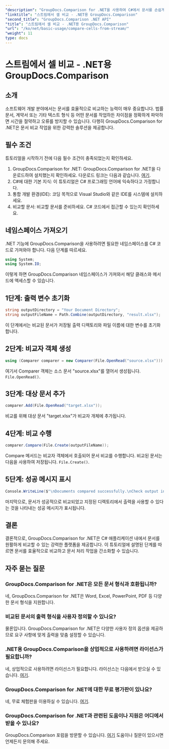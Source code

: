 ```yaml
---
"description": "GroupDocs.Comparison for .NET을 사용하여 C#에서 문서를 손쉽게 비교하세요. 문서 처리 작업을 간편하게 간소화하세요."
"linktitle": "스트림에서 셀 비교 - .NET용 GroupDocs.Comparison"
"second_title": "GroupDocs.Comparison .NET API"
"title": "스트림에서 셀 비교 - .NET용 GroupDocs.Comparison"
"url": "/ko/net/basic-usage/compare-cells-from-stream/"
"weight": 11
type: docs
---
```

# 스트림에서 셀 비교 - .NET용 GroupDocs.Comparison

## 소개
소프트웨어 개발 분야에서는 문서를 효율적으로 비교하는 능력이 매우 중요합니다. 법률 문서, 계약서 또는 기타 텍스트 형식 등 어떤 문서를 작업하든 차이점을 정확하게 파악하면 시간을 절약하고 오류를 방지할 수 있습니다. 다행히 GroupDocs.Comparison for .NET은 문서 비교 작업을 위한 강력한 솔루션을 제공합니다.
## 필수 조건
튜토리얼을 시작하기 전에 다음 필수 조건이 충족되었는지 확인하세요.
1. GroupDocs.Comparison for .NET: GroupDocs.Comparison for .NET을 다운로드하여 설치했는지 확인하세요. 다운로드 링크는 다음과 같습니다. [여기](https://releases.groupdocs.com/comparison/net/).
2. C#에 대한 기본 지식: 이 튜토리얼은 C# 프로그래밍 언어에 익숙하다고 가정합니다.
3. 통합 개발 환경(IDE): 코딩 목적으로 Visual Studio와 같은 IDE를 시스템에 설치하세요.
4. 비교할 문서: 비교할 문서를 준비하세요. C# 코드에서 접근할 수 있는지 확인하세요.

## 네임스페이스 가져오기
.NET 기능에 GroupDocs.Comparison을 사용하려면 필요한 네임스페이스를 C# 코드로 가져와야 합니다. 다음 단계를 따르세요.

```csharp
using System;
using System.IO;
```
이렇게 하면 GroupDocs.Comparison 네임스페이스가 가져와서 해당 클래스와 메서드에 액세스할 수 있습니다.

## 1단계: 출력 변수 초기화
```csharp
string outputDirectory = "Your Document Directory";
string outputFileName = Path.Combine(outputDirectory, "result.xlsx");
```
이 단계에서는 비교된 문서가 저장될 출력 디렉토리와 파일 이름에 대한 변수를 초기화합니다.
## 2단계: 비교자 객체 생성
```csharp
using (Comparer comparer = new Comparer(File.OpenRead("source.xlsx")))
```
여기서 Comparer 객체는 소스 문서 "source.xlsx"를 열어서 생성됩니다. `File.OpenRead()`.
## 3단계: 대상 문서 추가
```csharp
comparer.Add(File.OpenRead("target.xlsx"));
```
비교를 위해 대상 문서 "target.xlsx"가 비교자 개체에 추가됩니다.
## 4단계: 비교 수행
```csharp
comparer.Compare(File.Create(outputFileName));
```
Compare 메서드는 비교자 객체에서 호출되어 문서 비교를 수행합니다. 비교된 문서는 다음을 사용하여 저장됩니다. `File.Create()`.
## 5단계: 성공 메시지 표시
```csharp
Console.WriteLine($"\nDocuments compared successfully.\nCheck output in {outputDirectory}.");
```
마지막으로, 문서가 성공적으로 비교되었고 지정된 디렉토리에서 출력을 사용할 수 있다는 것을 나타내는 성공 메시지가 표시됩니다.

## 결론
결론적으로, GroupDocs.Comparison for .NET은 C# 애플리케이션 내에서 문서를 원활하게 비교할 수 있는 강력한 플랫폼을 제공합니다. 이 튜토리얼에 설명된 단계를 따르면 문서를 효율적으로 비교하고 문서 처리 작업을 간소화할 수 있습니다.
## 자주 묻는 질문
### GroupDocs.Comparison for .NET은 모든 문서 형식과 호환됩니까?
네, GroupDocs.Comparison for .NET은 Word, Excel, PowerPoint, PDF 등 다양한 문서 형식을 지원합니다.
### 비교된 문서의 출력 형식을 사용자 정의할 수 있나요?
물론입니다. GroupDocs.Comparison for .NET은 다양한 사용자 정의 옵션을 제공하므로 요구 사항에 맞게 출력을 맞춤 설정할 수 있습니다.
### .NET용 GroupDocs.Comparison을 상업적으로 사용하려면 라이선스가 필요합니까?
네, 상업적으로 사용하려면 라이선스가 필요합니다. 라이선스는 다음에서 받으실 수 있습니다. [여기](https://purchase.groupdocs.com/buy).
### GroupDocs.Comparison for .NET에 대한 무료 평가판이 있나요?
네, 무료 체험판을 이용하실 수 있습니다. [여기](https://releases.groupdocs.com/).
### GroupDocs.Comparison for .NET과 관련된 도움이나 지원은 어디에서 받을 수 있나요?
GroupDocs.Comparison 포럼을 방문할 수 있습니다. [여기](https://forum.groupdocs.com/c/comparison/12) 도움이나 질문이 있으시면 언제든지 문의해 주세요.